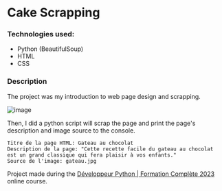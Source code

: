 # Cake Scrapping

### Technologies used:
* Python (BeautifulSoup)
* HTML
* CSS  
### Description
The project was my introduction to web page design and scrapping.  

![image](https://github.com/GuillaumeTardif/cake-scrapping/assets/52757669/5d67efe5-2030-42e0-b861-dc10789db3a4)

Then, I did a python script will scrap the page and print the page's description and image source to the console.

```
Titre de la page HTML: Gateau au chocolat
Description de la page: "Cette recette facile du gateau au chocolat est un grand classique qui fera plaisir à vos enfants."
Source de l'image: gateau.jpg
``` 


Project made during the [Développeur Python | Formation Complète 2023](https://www.udemy.com/share/103AtM3@3pn_4dLQlUuPg1Ui7ehhl_EfMszzU-u2sTLfsLOUAtqkAwG27FNgHgztq9_P9gb0/) online course.
